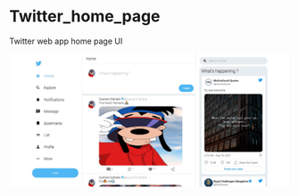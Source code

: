 # Twitter_home_page
Twitter web app home page UI 

![Twitter UI-Clone](https://github.com/sush1998/Twitter_home_page/blob/main/images/Twitter-UI.JPG)
